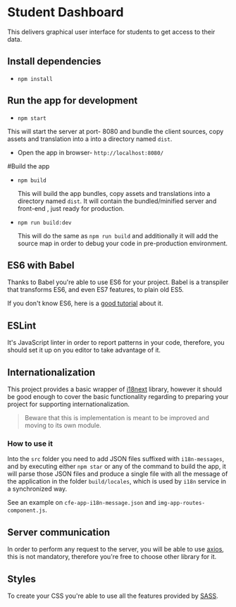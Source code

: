 # Student Dashboard

This delivers graphical user interface for students to get access to their data.

## Install dependencies

- ``npm install``

## Run the app for development

- ``npm start``

This will start the server at port- 8080 and bundle the client sources, copy assets and translation into a into a directory named ``dist``.

- Open the app in browser- ``http://localhost:8080/``

#Build the app

- ``npm build``

    This will build the app bundles, copy assets and translations into a directory named ``dist``.
    It will contain the bundled/minified server and front-end , just ready for production.

- ``npm run build:dev``

    This will do the same as ``npm run build`` and additionally it will add the source map in order to debug your code in
    pre-production environment.

## ES6 with Babel

Thanks to Babel you're able to use ES6 for your project. Babel is a transpiler that transforms ES6, and even ES7 features, to plain old ES5.

If you don't know ES6, here is a [good tutorial](https://babeljs.io/learn-es2015/) about it.

## ESLint

It's JavaScript linter in order to report patterns in your code, therefore, you should set it up on you editor to take advantage of it.

## Internationalization

This project provides a basic wrapper of [i18next](https://www.i18next.com/api.html) library, however it should be good enough
to cover the basic functionality regarding to preparing your project for supporting internationalization.

> Beware that this is implementation is meant to be improved and moving to its own module.

### How to use it

Into the ``src`` folder you need to add JSON files suffixed with ``i18n-messages``, and by executing either `npm star` or any of the
command to build the app, it will parse those JSON files and produce a single file with all the message of the application in the
folder ``build/locales``, which is used by `i18n` service in a synchronized way.

See an example on ``cfe-app-i18n-message.json`` and `img-app-routes-component.js`.

## Server communication

In order to perform any request to the server, you will be able to use [axios](https://github.com/axios/axios), this is not
mandatory, therefore you're free to choose other library for it.

## Styles

To create your CSS you're able to use all the features provided by [SASS](http://sass-lang.com/).
